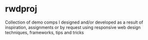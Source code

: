 # rwdproj
Collection of demo comps I designed and/or developed as a result of inspiration, assignments or by request using responsive web design techniques, frameworks, tips and tricks
